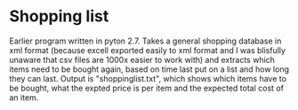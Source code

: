 # Shopping list

Earlier program written in pyton 2.7. Takes a general shopping database in xml format (because excell exported easily to xml format and I was blisfully unaware that csv files are 1000x easier to work with) and extracts which items need to be bought again, based on time last put on a list and how long they can last. Output is "shoppinglist.txt", which shows which items have to be bought, what the expted price is per item and the expected total cost of an item.  
